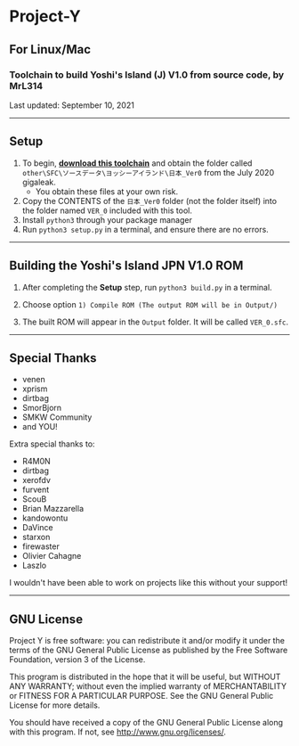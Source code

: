 # Project-Y
## For Linux/Mac
### Toolchain to build Yoshi's Island (J) V1.0 from source code, by MrL314
Last updated: September 10, 2021

---

## Setup

1. To begin, **[download this toolchain](https://github.com/MrL314/Project-Y/archive/refs/heads/main.zip)** and obtain the folder called `other\SFC\ソースデータ\ヨッシーアイランド\日本_Ver0` from the July 2020 gigaleak.
	* You obtain these files at your own risk.
2. Copy the CONTENTS of the `日本_Ver0` folder (not the folder itself) into the folder named `VER_0` included with this tool.
3. Install `python3` through your package manager
3. Run `python3 setup.py` in a terminal, and ensure there are no errors.

---
## Building the Yoshi's Island JPN V1.0 ROM

1. After completing the **Setup** step, run `python3 build.py` in a terminal.

2. Choose option `1) Compile ROM (The output ROM will be in Output/)`

2. The built ROM will appear in the `Output` folder. It will be called `VER_0.sfc`.

---
## Special Thanks
- venen
- xprism
- dirtbag
- SmorBjorn
- SMKW Community
- and YOU!

Extra special thanks to:
- R4M0N
- dirtbag
- xerofdv
- furvent
- ScouB
- Brian Mazzarella
- kandowontu
- DaVince
- starxon
- firewaster
- Olivier Cahagne
- Laszlo

I wouldn't have been able to work on projects like this without your support!

---
## GNU License
Project Y is free software: you can redistribute it and/or modify
it under the terms of the GNU General Public License as published by
the Free Software Foundation, version 3 of the License.

This program is distributed in the hope that it will be useful,
but WITHOUT ANY WARRANTY; without even the implied warranty of
MERCHANTABILITY or FITNESS FOR A PARTICULAR PURPOSE.  See the
GNU General Public License for more details.

You should have received a copy of the GNU General Public License
along with this program.  If not, see <http://www.gnu.org/licenses/>.
